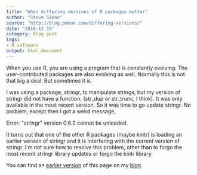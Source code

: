```yaml
---
title: "When differing versions of R packages matter"
author: "Steve Simon"
source: "http://blog.pmean.com/differing-versions/"
date: "2016-12-19"
category: Blog post
tags:
- R software
output: html_document
---
```


When you use R, you are using a program that is constantly evolving. The user-contributed packages are also evolving as well. Normally this is not that big a deal. But sometimes it is.

<!---More--->

I was using a package, stringr, to manipulate strings, but my version of stringr did not have a function, (str\_dup or str\_trunc, I think). It was only available in the most recent version. So it was time to go update stringr. No problem, except then I got a weird message,

Error: "stringr" version 0.6.2 cannot be unloaded.

It turns out that one of the other R packages (maybe knitr) is loading an earlier version of stringr and it is interfering with the current version of stringr. I'm not sure how to resolve this problem, other than to forgo the most recent stringr library updates or forgo the knitr library.

You can find an [earlier version][sim1] of this page on my [blog][sim2].

[sim1]: http://blog.pmean.com/differing-versions/
[sim2]: http://blog.pmean.com
